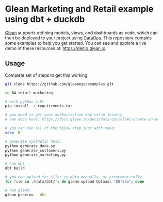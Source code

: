 # Glean Marketing and Retail example using dbt + duckdb 

[Glean](https://glean.io) supports defining models, views, and dashboards as code, which can then be deployed to your project using [DataOps](https://docs.glean.io/docs/data-ops/). This repository contains some examples to help you get started. You can see and explore a live demo of these resources at: https://demo.glean.io

## Usage

Complete set of steps to get this working
``` bash
git clone https://github.com/gleannyc/examples.git

cd 04_retail_marketing

# with python 2.9+
pip install -r requirements.txt

# you need to get your authorization key setup locally
# see docs here: https://docs.glean.io/docs/data-ops/cli#1-create-an-access-key

# you can run all of the below step just with make:
make -B

# generate synthetic data:
python generate_data.py
python generate_customers.py
python generate_marketing.py

# run dbt
dbt build

# you can upload the files in data manually, or progromatically
for file in ./data/dbt/*; do glean upload Uploads "$$file"; done

# run glean:
glean preview --dbt
```

